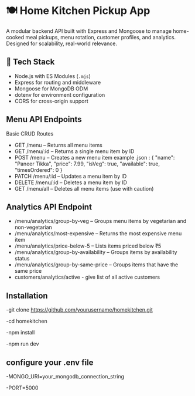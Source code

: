 # 🍽️ Home Kitchen Pickup App

A modular backend API built with Express and Mongoose to manage home-cooked meal pickups, menu rotation, customer profiles, and analytics. Designed for scalability, real-world relevance.

## 🚀 Tech Stack

- Node.js with ES Modules (`.mjs`)
- Express for routing and middleware
- Mongoose for MongoDB ODM
- dotenv for environment configuration
- CORS for cross-origin support

## Menu API Endpoints

 Basic CRUD Routes
- GET /menu – Returns all menu items
- GET /menu/:id – Returns a single menu item by ID
- POST /menu – Creates a new menu item
example .json :
{
  "name": "Paneer Tikka",
  "price": 7.99,
  "isVeg": true,
  "available": true,
  "timesOrdered": 0
}
- PATCH /menu/:id – Updates a menu item by ID
- DELETE /menu/:id – Deletes a menu item by ID
- GET /menu/all – Deletes all menu items (use with caution)
  


##  Analytics API Endpoint
- /menu/analytics/group-by-veg – Groups menu items by vegetarian and non-vegetarian
- /menu/analytics/most-expensive – Returns the most expensive menu item
- /menu/analytics/price-below-5 – Lists items priced below ₹5
- /menu/analytics/group-by-availability – Groups items by availability status
- /menu/analytics/group-by-same-price – Groups items that have the same price
- customers/analytics/active - give list of all active customers

## Installation
-git clone https://github.com/yourusername/homekitchen.git

-cd homekitchen

-npm install

-npm run dev

## configure your .env file 

-MONGO_URI=your_mongodb_connection_string

-PORT=5000







